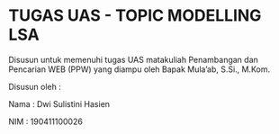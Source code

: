 # TUGAS UAS - TOPIC MODELLING LSA

Disusun untuk memenuhi tugas UAS matakuliah Penambangan dan Pencarian WEB (PPW) yang diampu oleh Bapak Mula’ab, S.Si., M.Kom.

Disusun oleh : 

Nama : Dwi Sulistini Hasien

NIM : 190411100026

# 